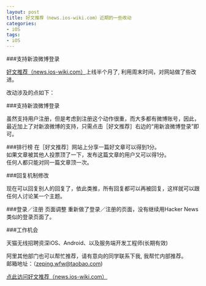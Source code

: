 ```yaml
---
layout: post   
title: 好文推荐（news.ios-wiki.com）近期的一些改动        
categories: 
- iOS   
tags:     
- iOS
---    
```

 
###支持新浪微博登录

[好文推荐（news.ios-wiki.com）][1]上线半个月了, 利用周末时间，对网站做了些改进。

改动涉及的点如下：


###支持新浪微博登录

虽然支持用户注册，但是考虑到注册这个动作很重，而大多都有微博账号，因此，最近加上了对新浪微博的支持，只需点击［好文推荐］右边的“用新浪微博登录”即可。


###排行榜
在［好文推荐］网站上分享一篇好文章可以得到1分。   
如果文章被其他人投票顶了一下，发布这篇文章的用户又可以得1分。   
任何人都只能对同一篇文章顶一次。


###回复机制修改

现在可以回复别人的回复了，依此类推，所有回复都可以再被回复，这样就可以跟任何人讨论某一个主题。

###登录／注册 页面调整
重新做了登录／注册的页面，没有继续用Hacker News类似的登录页面了。


###工作机会

天猫无线招聘资深iOS、Android、以及服务端开发工程师(长期有效)

阿里其他部门也可以帮忙推荐，请有意向的同学联系下我, 我帮忙内部推荐。   
邮箱地址：（zeping.wfw@taobao.com)


[点此访问好文推荐（news.ios-wiki.com）][1]
<br/>

[1]:http://news.ios-wiki.com